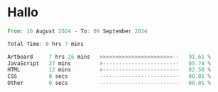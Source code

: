 # Hallo
<!--START_SECTION:waka-->

```rust
From: 10 August 2024 - To: 09 September 2024

Total Time: 8 hrs 7 mins

Artboard     7 hrs 26 mins   >>>>>>>>>>>>>>>>>>>>>>>--   91.61 %
JavaScript   27 mins         >------------------------   05.74 %
HTML         12 mins         >------------------------   02.58 %
CSS          0 secs          -------------------------   00.05 %
Other        0 secs          -------------------------   00.01 %
```

<!--END_SECTION:waka-->
